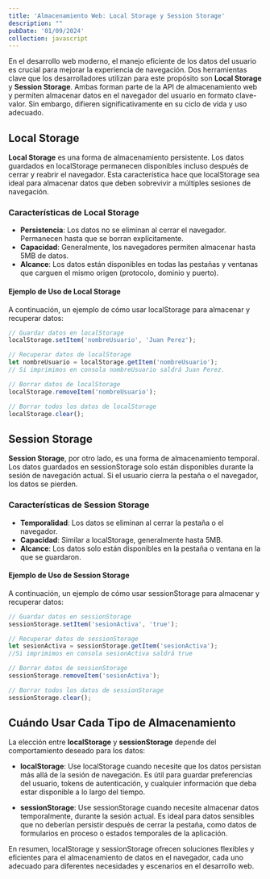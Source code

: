 ```yaml
---
title: 'Almacenamiento Web: Local Storage y Session Storage'
description: ""
pubDate: '01/09/2024'
collection: javascript
---
```


En el desarrollo web moderno, el manejo eficiente de los datos del usuario es crucial para mejorar la experiencia de navegación. Dos herramientas clave que los desarrolladores utilizan para este propósito son **Local Storage** y **Session Storage**. Ambas forman parte de la API de almacenamiento web y permiten almacenar datos en el navegador del usuario en formato clave-valor. Sin embargo, difieren significativamente en su ciclo de vida y uso adecuado.

## Local Storage

**Local Storage** es una forma de almacenamiento persistente. Los datos guardados en localStorage permanecen disponibles incluso después de cerrar y reabrir el navegador. Esta característica hace que localStorage sea ideal para almacenar datos que deben sobrevivir a múltiples sesiones de navegación.

### Características de Local Storage

* **Persistencia**: Los datos no se eliminan al cerrar el navegador. Permanecen hasta que se borran explícitamente.
* **Capacidad**: Generalmente, los navegadores permiten almacenar hasta 5MB de datos.
* **Alcance**: Los datos están disponibles en todas las pestañas y ventanas que carguen el mismo origen (protocolo, dominio y puerto).

#### Ejemplo de Uso de Local Storage

A continuación, un ejemplo de cómo usar localStorage para almacenar y recuperar datos:

```javascript
// Guardar datos en localStorage
localStorage.setItem('nombreUsuario', 'Juan Perez');

// Recuperar datos de localStorage
let nombreUsuario = localStorage.getItem('nombreUsuario');
// Si imprimimos en consola nombreUsuario saldrá Juan Perez.

// Borrar datos de localStorage
localStorage.removeItem('nombreUsuario');

// Borrar todos los datos de localStorage
localStorage.clear();
```

## Session Storage

**Session Storage**, por otro lado, es una forma de almacenamiento temporal. Los datos guardados en sessionStorage solo están disponibles durante la sesión de navegación actual. Si el usuario cierra la pestaña o el navegador, los datos se pierden.

### Características de Session Storage

* **Temporalidad**: Los datos se eliminan al cerrar la pestaña o el navegador.
* **Capacidad**: Similar a localStorage, generalmente hasta 5MB.
* **Alcance**: Los datos solo están disponibles en la pestaña o ventana en la que se guardaron.

#### Ejemplo de Uso de Session Storage

A continuación, un ejemplo de cómo usar sessionStorage para almacenar y recuperar datos:

```javascript
// Guardar datos en sessionStorage
sessionStorage.setItem('sesionActiva', 'true');

// Recuperar datos de sessionStorage
let sesionActiva = sessionStorage.getItem('sesionActiva');
//Si imprimimos en consola sesionActiva saldrá true

// Borrar datos de sessionStorage
sessionStorage.removeItem('sesionActiva');

// Borrar todos los datos de sessionStorage
sessionStorage.clear();
```

## Cuándo Usar Cada Tipo de Almacenamiento

La elección entre **localStorage** y **sessionStorage** depende del comportamiento deseado para los datos:

* **localStorage**: Use localStorage cuando necesite que los datos persistan más allá de la sesión de navegación. Es útil para guardar preferencias del usuario, tokens de autenticación, y cualquier información que deba estar disponible a lo largo del tiempo.
 
* **sessionStorage**: Use sessionStorage cuando necesite almacenar datos temporalmente, durante la sesión actual. Es ideal para datos sensibles que no deberían persistir después de cerrar la pestaña, como datos de formularios en proceso o estados temporales de la aplicación.

En resumen, localStorage y sessionStorage ofrecen soluciones flexibles y eficientes para el almacenamiento de datos en el navegador, cada uno adecuado para diferentes necesidades y escenarios en el desarrollo web.


